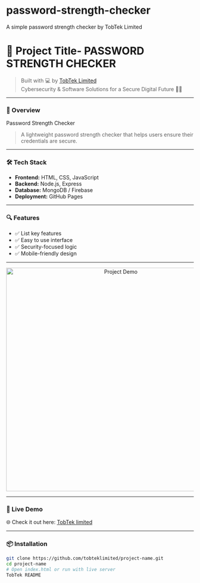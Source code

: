 # password-strength-checker
A simple password strength checker by TobTek Limited

# 🚀 Project Title- PASSWORD STRENGTH CHECKER

> Built with 💻 by [TobTek Limited](https://tobteklimited.github.io)  
> Cybersecurity & Software Solutions for a Secure Digital Future 🔐🌐

---

### 📌 Overview

Password Strength Checker

> A lightweight password strength checker that helps users ensure their credentials are secure.

---

### 🛠️ Tech Stack

- **Frontend:** HTML, CSS, JavaScript
- **Backend:** Node.js, Express
- **Database:** MongoDB / Firebase
- **Deployment:** GitHub Pages

---

### 🔍 Features

- ✅ List key features
- ✅ Easy to use interface
- ✅ Security-focused logic
- ✅ Mobile-friendly design

---

<p align="center">
  <img src="screenshots/demo.png" width="600" alt="Project Demo" />
</p>

---

### 🔗 Live Demo

🌐 Check it out here: [TobTek limited](https://tobteklimited.github.io/password-strength-checker/)

---

### 📦 Installation

```bash
git clone https://github.com/tobteklimited/project-name.git
cd project-name
# Open index.html or run with live server
TobTek README

